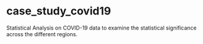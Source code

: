 # case_study_covid19
Statistical Analysis on COVID-19 data to examine the statistical significance across the different regions.
